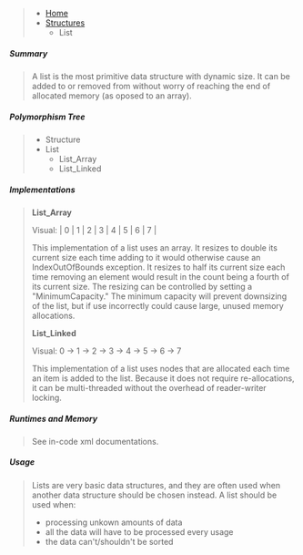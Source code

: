 >- [Home](https://github.com/53V3N1X/SevenFramework/wiki)<br />
>  - [Structures](https://github.com/53V3N1X/SevenFramework/wiki/Structures)<br />
>    - List

##### Summary

>A list is the most primitive data structure with dynamic size. It can be
>added to or removed from without worry of reaching the end of allocated
>memory (as oposed to an array).

##### Polymorphism Tree

>- Structure
>  - List
>     - List_Array
>     - List_Linked

##### Implementations

>**List_Array**
>
>Visual: | 0 | 1 | 2 | 3 | 4 | 5 | 6 | 7 |
>
>This implementation of a list uses an array. It resizes to double its current
>size each time adding to it would otherwise cause an IndexOutOfBounds exception.
>It resizes to half its current size each time removing an element would result
>in the count being a fourth of its current size. The resizing can be controlled
>by setting a "MinimumCapacity." The minimum capacity will prevent downsizing of
>the list, but if use incorrectly could cause large, unused memory allocations.
>
>**List_Linked**
>
>Visual: 0 -> 1 -> 2 -> 3 -> 4 -> 5 -> 6 -> 7
>
>This implementation of a list uses nodes that are allocated each time an item
>is added to the list. Because it does not require re-allocations, it can be
>multi-threaded without the overhead of reader-writer locking.

##### Runtimes and Memory

>See in-code xml documentations.

##### Usage

>Lists are very basic data structures, and they are often used when another data 
>structure should be chosen instead. A list should be used when:
>
>- processing unkown amounts of data
>- all the data will have to be processed every usage
>- the data can't/shouldn't be sorted
